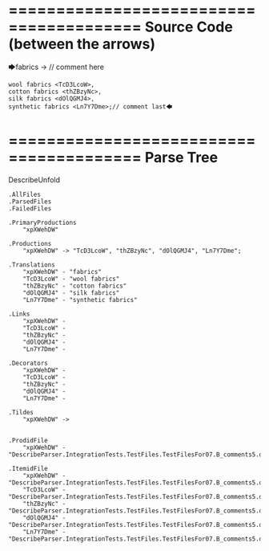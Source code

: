 ========================================
Source Code (between the arrows)
========================================

🡆fabrics <xpXWehDW> -> // comment here

    wool fabrics <TcD3LcoW>,
    cotton fabrics <thZBzyNc>,
    silk fabrics <dOlQGMJ4>,
    synthetic fabrics <Ln7Y7Dme>;// comment last🡄

========================================
Parse Tree
========================================
DescribeUnfold

    .AllFiles
    .ParsedFiles
    .FailedFiles

    .PrimaryProductions
        "xpXWehDW" 

    .Productions
        "xpXWehDW" -> "TcD3LcoW", "thZBzyNc", "dOlQGMJ4", "Ln7Y7Dme";

    .Translations
        "xpXWehDW" - "fabrics"
        "TcD3LcoW" - "wool fabrics"
        "thZBzyNc" - "cotton fabrics"
        "dOlQGMJ4" - "silk fabrics"
        "Ln7Y7Dme" - "synthetic fabrics"

    .Links
        "xpXWehDW" - 
        "TcD3LcoW" - 
        "thZBzyNc" - 
        "dOlQGMJ4" - 
        "Ln7Y7Dme" - 

    .Decorators
        "xpXWehDW" - 
        "TcD3LcoW" - 
        "thZBzyNc" - 
        "dOlQGMJ4" - 
        "Ln7Y7Dme" - 

    .Tildes
        "xpXWehDW" -> 


    .ProdidFile
        "xpXWehDW" - "DescribeParser.IntegrationTests.TestFiles.TestFilesFor07.B_comments5.ds"

    .ItemidFile
        "xpXWehDW" - "DescribeParser.IntegrationTests.TestFiles.TestFilesFor07.B_comments5.ds"
        "TcD3LcoW" - "DescribeParser.IntegrationTests.TestFiles.TestFilesFor07.B_comments5.ds"
        "thZBzyNc" - "DescribeParser.IntegrationTests.TestFiles.TestFilesFor07.B_comments5.ds"
        "dOlQGMJ4" - "DescribeParser.IntegrationTests.TestFiles.TestFilesFor07.B_comments5.ds"
        "Ln7Y7Dme" - "DescribeParser.IntegrationTests.TestFiles.TestFilesFor07.B_comments5.ds"

